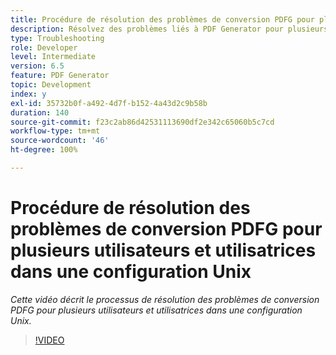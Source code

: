 ```yaml
---
title: Procédure de résolution des problèmes de conversion PDFG pour plusieurs utilisateurs et utilisatrices dans une configuration Unix
description: Résolvez des problèmes liés à PDF Generator pour plusieurs utilisateurs et utilisatrices dans une configuration UNIX.
type: Troubleshooting
role: Developer
level: Intermediate
version: 6.5
feature: PDF Generator
topic: Development
index: y
exl-id: 35732b0f-a492-4d7f-b152-4a43d2c9b58b
duration: 140
source-git-commit: f23c2ab86d42531113690df2e342c65060b5c7cd
workflow-type: tm+mt
source-wordcount: '46'
ht-degree: 100%

---
```



# Procédure de résolution des problèmes de conversion PDFG pour plusieurs utilisateurs et utilisatrices dans une configuration Unix

*Cette vidéo décrit le processus de résolution des problèmes de conversion PDFG pour plusieurs utilisateurs et utilisatrices dans une configuration Unix.*

>[!VIDEO](https://video.tv.adobe.com/v/335549?quality=12&learn=on)
